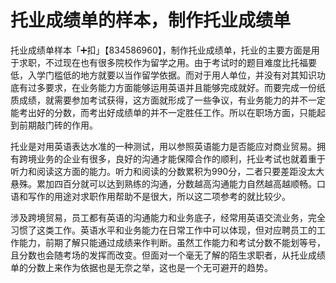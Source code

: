 # 托业成绩单的样本，制作托业成绩单

托业成绩单样本「➕扣」【834586960】，制作托业成绩单，托业的主要方面是用于求职，不过现在也有很多院校作为留学之用。由于考试时的题目难度比托福要低，入学门槛低的地方就要以当作留学依据。而对于用人单位，并没有对其知识功底有过多要求，在业务能力方面能够运用英语并且能够完成就好。而要完成一份纸质成绩，就需要参加考试获得，这方面就形成了一些争议，有业务能力的并不一定能考出好的分数，而考出好成绩单的并不一定胜任工作。所以在职场方面，只能起到前期敲门砖的作用。

托业是对用英语表达水准的一种测试，用以参照英语能力是否能应对商业贸易。拥有跨境业务的企业有很多，良好的沟通才能保障合作的顺利，托业考试也就着重于听力和阅读这方面的能力。听力和阅读的分数累积为990分，二者只要差距没太大悬殊。累加四百分就可以达到熟练的沟通，分数越高沟通能力自然越高越顺畅。口语和写作的用途对求职作用帮助不是很大，所以这二项参考的就比较少。

涉及跨境贸易，员工都有英语的沟通能力和业务底子，经常用英语交流业务，完全习惯了这类工作。英语水平和业务能力在日常工作中可以体现，但对应聘员工的工作能力，前期了解只能通过成绩来作判断。虽然工作能力和考试分数不能划等号，且分数也会随考场的发挥而改变。但面对一个毫无了解的陌生求职者，从托业成绩单的分数上来作为依据也是无奈之举，这也是一个无可避开的趋势。

